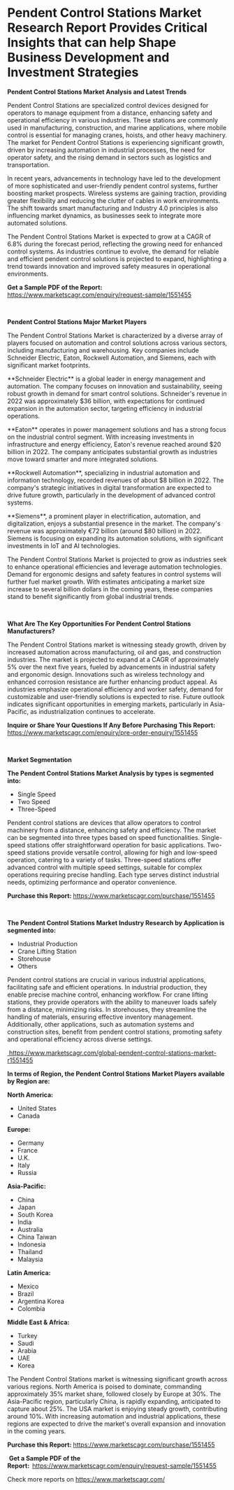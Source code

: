 <p><h1>Pendent Control Stations Market Research Report Provides Critical Insights that can help Shape Business Development and Investment Strategies</h1></p><p><strong>Pendent Control Stations Market Analysis and Latest Trends</strong></p>
<p><p>Pendent Control Stations are specialized control devices designed for operators to manage equipment from a distance, enhancing safety and operational efficiency in various industries. These stations are commonly used in manufacturing, construction, and marine applications, where mobile control is essential for managing cranes, hoists, and other heavy machinery. The market for Pendent Control Stations is experiencing significant growth, driven by increasing automation in industrial processes, the need for operator safety, and the rising demand in sectors such as logistics and transportation.</p><p>In recent years, advancements in technology have led to the development of more sophisticated and user-friendly pendent control systems, further boosting market prospects. Wireless systems are gaining traction, providing greater flexibility and reducing the clutter of cables in work environments. The shift towards smart manufacturing and Industry 4.0 principles is also influencing market dynamics, as businesses seek to integrate more automated solutions.</p><p>The Pendent Control Stations Market is expected to grow at a CAGR of 6.8% during the forecast period, reflecting the growing need for enhanced control systems. As industries continue to evolve, the demand for reliable and efficient pendent control solutions is projected to expand, highlighting a trend towards innovation and improved safety measures in operational environments.</p></p>
<p><strong>Get a Sample PDF of the Report:&nbsp;</strong> <a href="https://www.marketscagr.com/enquiry/request-sample/1551455?utm_campaign=2788&utm_medium=2&utm_source=Github&utm_content=ia&utm_term=27022025&utm_id=pendent-control-stations">https://www.marketscagr.com/enquiry/request-sample/1551455</a></p>
<p>&nbsp;</p>
<p><strong>Pendent Control Stations Major Market Players</strong></p>
<p><p>The Pendent Control Stations Market is characterized by a diverse array of players focused on automation and control solutions across various sectors, including manufacturing and warehousing. Key companies include Schneider Electric, Eaton, Rockwell Automation, and Siemens, each with significant market footprints.</p><p>**Schneider Electric** is a global leader in energy management and automation. The company focuses on innovation and sustainability, seeing robust growth in demand for smart control solutions. Schneider's revenue in 2022 was approximately $36 billion, with expectations for continued expansion in the automation sector, targeting efficiency in industrial operations.</p><p>**Eaton** operates in power management solutions and has a strong focus on the industrial control segment. With increasing investments in infrastructure and energy efficiency, Eaton's revenue reached around $20 billion in 2022. The company anticipates substantial growth as industries move toward smarter and more integrated solutions.</p><p>**Rockwell Automation**, specializing in industrial automation and information technology, recorded revenues of about $8 billion in 2022. The company's strategic initiatives in digital transformation are expected to drive future growth, particularly in the development of advanced control systems.</p><p>**Siemens**, a prominent player in electrification, automation, and digitalization, enjoys a substantial presence in the market. The company's revenue was approximately €72 billion (around $80 billion) in 2022. Siemens is focusing on expanding its automation solutions, with significant investments in IoT and AI technologies.</p><p>The Pendent Control Stations Market is projected to grow as industries seek to enhance operational efficiencies and leverage automation technologies. Demand for ergonomic designs and safety features in control systems will further fuel market growth. With estimates anticipating a market size increase to several billion dollars in the coming years, these companies stand to benefit significantly from global industrial trends.</p></p>
<p>&nbsp;</p>
<p><strong>What Are The Key Opportunities For Pendent Control Stations Manufacturers?</strong></p>
<p><p>The Pendent Control Stations market is witnessing steady growth, driven by increased automation across manufacturing, oil and gas, and construction industries. The market is projected to expand at a CAGR of approximately 5% over the next five years, fueled by advancements in industrial safety and ergonomic design. Innovations such as wireless technology and enhanced corrosion resistance are further enhancing product appeal. As industries emphasize operational efficiency and worker safety, demand for customizable and user-friendly solutions is expected to rise. Future outlook indicates significant opportunities in emerging markets, particularly in Asia-Pacific, as industrialization continues to accelerate.</p></p>
<p><strong>Inquire or Share Your Questions If Any Before Purchasing This Report:</strong> <a href="https://www.marketscagr.com/enquiry/pre-order-enquiry/1551455?utm_campaign=2788&utm_medium=2&utm_source=Github&utm_content=ia&utm_term=27022025&utm_id=pendent-control-stations">https://www.marketscagr.com/enquiry/pre-order-enquiry/1551455</a></p>
<p>&nbsp;</p>
<p><strong>Market Segmentation</strong></p>
<p><strong>The Pendent Control Stations Market Analysis by types is segmented into:</strong></p>
<p><ul><li>Single Speed</li><li>Two Speed</li><li>Three-Speed</li></ul></p>
<p><p>Pendent control stations are devices that allow operators to control machinery from a distance, enhancing safety and efficiency. The market can be segmented into three types based on speed functionalities. Single-speed stations offer straightforward operation for basic applications. Two-speed stations provide versatile control, allowing for high and low-speed operation, catering to a variety of tasks. Three-speed stations offer advanced control with multiple speed settings, suitable for complex operations requiring precise handling. Each type serves distinct industrial needs, optimizing performance and operator convenience.</p></p>
<p><strong>Purchase this Report:&nbsp;</strong><a href="https://www.marketscagr.com/purchase/1551455?utm_campaign=2788&utm_medium=2&utm_source=Github&utm_content=ia&utm_term=27022025&utm_id=pendent-control-stations">https://www.marketscagr.com/purchase/1551455</a></p>
<p>&nbsp;</p>
<p><strong>The Pendent Control Stations Market Industry Research by Application is segmented into:</strong></p>
<p><ul><li>Industrial Production</li><li>Crane Lifting Station</li><li>Storehouse</li><li>Others</li></ul></p>
<p><p>Pendent control stations are crucial in various industrial applications, facilitating safe and efficient operations. In industrial production, they enable precise machine control, enhancing workflow. For crane lifting stations, they provide operators with the ability to maneuver loads safely from a distance, minimizing risks. In storehouses, they streamline the handling of materials, ensuring effective inventory management. Additionally, other applications, such as automation systems and construction sites, benefit from pendent control stations, promoting safety and operational efficiency across diverse settings.</p></p>
<p><a href="https://www.marketscagr.com/global-pendent-control-stations-market-r1551455?utm_campaign=2788&utm_medium=2&utm_source=Github&utm_content=ia&utm_term=27022025&utm_id=pendent-control-stations">&nbsp;https://www.marketscagr.com/global-pendent-control-stations-market-r1551455</a></p>
<p><strong>In terms of Region, the Pendent Control Stations Market Players available by Region are:</strong></p>
<p>
    <p> <strong> North America: </strong>
        <ul>
            <li>United States</li>
            <li>Canada</li>
        </ul>
        </p> 
    <p> <strong> Europe: </strong>
        <ul>
            <li>Germany</li>
            <li>France</li>
            <li>U.K.</li>
            <li>Italy</li>
            <li>Russia</li>
        </ul>
        </p> 
    <p> <strong> Asia-Pacific: </strong>
        <ul>
            <li>China</li>
            <li>Japan</li>
            <li>South Korea</li>
            <li>India</li>
            <li>Australia</li>
            <li>China Taiwan</li>
            <li>Indonesia</li>
            <li>Thailand</li>
            <li>Malaysia</li>
        </ul>
        </p> 
    <p> <strong> Latin America: </strong>
        <ul>
            <li>Mexico</li>
            <li>Brazil</li>
            <li>Argentina Korea</li>
            <li>Colombia</li>
        </ul>
        </p> 
    <p> <strong> Middle East & Africa: </strong>
        <ul>
            <li>Turkey</li>
            <li>Saudi</li>
            <li>Arabia</li>
            <li>UAE</li>
            <li>Korea</li>
        </ul>
    </p>
    </p>
<p><p>The Pendent Control Stations market is witnessing significant growth across various regions. North America is poised to dominate, commanding approximately 35% market share, followed closely by Europe at 30%. The Asia-Pacific region, particularly China, is rapidly expanding, anticipated to capture about 25%. The USA market is enjoying steady growth, contributing around 10%. With increasing automation and industrial applications, these regions are expected to drive the market's overall expansion and innovation in the coming years.</p></p>
<p><strong>Purchase this Report: </strong><a href="https://www.marketscagr.com/purchase/1551455?utm_campaign=2788&utm_medium=2&utm_source=Github&utm_content=ia&utm_term=27022025&utm_id=pendent-control-stations">https://www.marketscagr.com/purchase/1551455</a></p>
<p>&nbsp;<strong>Get a Sample PDF of the Report:&nbsp;&nbsp;</strong><a href="https://www.marketscagr.com/enquiry/request-sample/1551455?utm_campaign=2788&utm_medium=2&utm_source=Github&utm_content=ia&utm_term=27022025&utm_id=pendent-control-stations">https://www.marketscagr.com/enquiry/request-sample/1551455</a></p>
<p><strong></strong></p>
<p>Check more reports on <a href="https://www.marketscagr.com/?utm_campaign=2788&utm_medium=2&utm_source=Github&utm_content=ia&utm_term=27022025&utm_id=pendent-control-stations">https://www.marketscagr.com/</a></p>